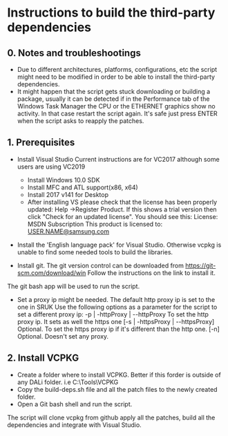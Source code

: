 # Instructions to build the third-party dependencies

## 0. Notes and troubleshootings
- Due to different architectures, platforms, configurations, etc the script might need to be modified in order to be able to install the third-party dependencies.
- It might happen that the script gets stuck downloading or building a package, usually it can be detected if in the Performance tab of the Windows Task Manager
  the CPU or the ETHERNET graphics show no activity.
  In that case restart the script again. It's safe just press ENTER when the script asks to reapply the patches.

## 1. Prerequisites

- Install Visual Studio
Current instructions are for VC2017 although some users are using VC2019
  - Install Windows 10.0 SDK
  - Install MFC and ATL support(x86, x64)
  - Install 2017 v141 for Desktop
  - After installing VS please check that the license has been properly updated:
  Help →Register Product.  If this shows a trial version then click "Check for an updated license".  You should see this:
    License: MSDN Subscription
    This product is licensed to: USER.NAME@samsung.com

- Install the 'English language pack' for Visual Studio. Otherwise vcpkg is unable to find some needed tools to build the libraries.

- Install git.
The git version control can be downloaded from https://git-scm.com/download/win
Follow the instructions on the link to install it.

The git bash app will be used to run the script.

- Set a proxy ip might be needed.
The default http proxy ip is set to the one in SRUK
Use the following options as a parameter for the script to set a different proxy ip:
-p | -httpProxy | --httpProxy To set the http proxy ip. It sets as well the https one
[-s | -httpsProxy | --httpsProxy] Optional. To set the https proxy ip if it's different than the http one.
[-n] Optional. Doesn't set any proxy.

## 2. Install VCPKG
- Create a folder where to install VCPKG. Better if this forder is outside of any DALi folder. i.e C:\Tools\VCPKG
- Copy the build-deps.sh file and all the patch files to the newly created folder.
- Open a Git bash shell and run the script.

The script will clone vcpkg from github apply all the patches, build all the dependencies and integrate with Visual Studio.
